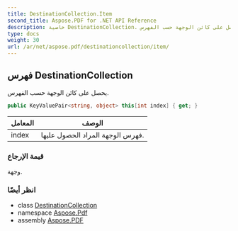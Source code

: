 ```yaml
---
title: DestinationCollection.Item
second_title: Aspose.PDF for .NET API Reference
description: خاصية DestinationCollection. يحصل على كائن الوجهة حسب الفهرس
type: docs
weight: 30
url: /ar/net/aspose.pdf/destinationcollection/item/
---
```

## فهرس DestinationCollection

يحصل على كائن الوجهة حسب الفهرس.

```csharp
public KeyValuePair<string, object> this[int index] { get; }
```

| المعامل | الوصف |
| --- | --- |
| index | فهرس الوجهة المراد الحصول عليها. |

### قيمة الإرجاع

وجهة.

### انظر أيضًا

* class [DestinationCollection](../)
* namespace [Aspose.Pdf](../../../aspose.pdf/)
* assembly [Aspose.PDF](../../../)